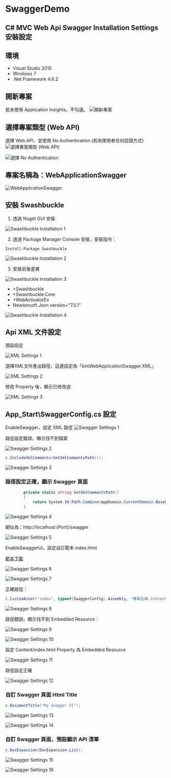 # SwaggerDemo

## C# MVC Web Api Swagger Installation Settings 安裝設定

## 環境

+ Visual Studio 2015
+ Windows 7
+ .Net Framework 4.6.2

## 開新專案

若未使用 Application Insights，不勾選。
![開新專案](https://raw.githubusercontent.com/livinginpurple/SwaggerDemo/master/Images/Swagger-01.png)

## 選擇專案類型 (Web API)

選擇 Web API，並使用 No Authentication (若為使用者任何認證方式)
![選擇專案類型 (Web API)](https://raw.githubusercontent.com/livinginpurple/SwaggerDemo/master/Images/Swagger-02.png)

![選擇 No Authentication](https://raw.githubusercontent.com/livinginpurple/SwaggerDemo/master/Images/Swagger-03.png)

## 專案名稱為：WebApplicationSwagger

![WebApplicationSwagger](https://raw.githubusercontent.com/livinginpurple/SwaggerDemo/master/Images/Swagger-04.png)

## 安裝 Swashbuckle

1. 透過 Nuget GUI 安裝

![Swashbuckle Installation 1](https://raw.githubusercontent.com/livinginpurple/SwaggerDemo/master/Images/Swagger-05.png)

2. 透過 Package Manager Console 安裝，安裝指令：

```
Install-Package Swashbuckle
```

![Swashbuckle Installation 2](https://raw.githubusercontent.com/livinginpurple/SwaggerDemo/master/Images/Swagger-06.png)

3. 安裝前後差異

![Swashbuckle Installation 3](https://raw.githubusercontent.com/livinginpurple/SwaggerDemo/master/Images/Swagger-08.png)

+ +Swashbuckle
+ +Swashbuckle.Core
+ +WebActivatorEx
+ Newtonsoft.Json version="7.0.1"

![Swashbuckle Installation 4](https://raw.githubusercontent.com/livinginpurple/SwaggerDemo/master/Images/Swagger-09.png)

## Api XML 文件設定

預設設定

![XML Settings 1](https://raw.githubusercontent.com/livinginpurple/SwaggerDemo/master/Images/Swagger-10.png)

選擇XML文件產出路徑，這邊設定為「bin\WebApplicationSwagger.XML」

![XML Settings 2](https://raw.githubusercontent.com/livinginpurple/SwaggerDemo/master/Images/Swagger-11.png)

修改 Property 後，顯示已修改過

![XML Settings 3](https://raw.githubusercontent.com/livinginpurple/SwaggerDemo/master/Images/Swagger-12.png)

## App_Start\SwaggerConfig.cs 設定

EnableSwagger，設定 XML 路徑
![Swagger Settings 1](https://raw.githubusercontent.com/livinginpurple/SwaggerDemo/master/Images/Swagger-13.png)

路徑設定錯誤，顯示找不到檔案

![Swagger Settings 2](https://raw.githubusercontent.com/livinginpurple/SwaggerDemo/master/Images/Swagger-14.png)

```cs
c.IncludeXmlComments(GetXmlCommentsPath());
```

![Swagger Settings 3](https://raw.githubusercontent.com/livinginpurple/SwaggerDemo/master/Images/Swagger-16.png)

### 路徑設定正確，顯示 Swagger 頁面

```cs
        private static string GetXmlCommentsPath()
        {
            return System.IO.Path.Combine(AppDomain.CurrentDomain.BaseDirectory, @"bin\WebApplicationSwagger.XML");
        }
```

![Swagger Settings 4](https://raw.githubusercontent.com/livinginpurple/SwaggerDemo/master/Images/Swagger-15.png)

網址為：http://localhost:{Port}/swagger

![Swagger Settings 5](https://raw.githubusercontent.com/livinginpurple/SwaggerDemo/master/Images/Swagger-17.png)

EnableSwaggerUi，設定自訂範本 index.html

[範本下載](
https://github.com/domaindrivendev/Swashbuckle/blob/master/Swashbuckle.Core/SwaggerUi/CustomAssets/index.html)

![Swagger Settings 6](https://raw.githubusercontent.com/livinginpurple/SwaggerDemo/master/Images/Swagger-18.png)

![Swagger Settings 7](https://raw.githubusercontent.com/livinginpurple/SwaggerDemo/master/Images/Swagger-19.png)

正確路徑：

```cs
c.CustomAsset("index", typeof(SwaggerConfig).Assembly, "專案名稱.Content.index.html");
```

![Swagger Settings 8](https://raw.githubusercontent.com/livinginpurple/SwaggerDemo/master/Images/Swagger-20.png)

路徑錯誤，顯示找不到 Embedded Resource：

![Swagger Settings 9](https://raw.githubusercontent.com/livinginpurple/SwaggerDemo/master/Images/Swagger-21.png)

![Swagger Settings 10](https://raw.githubusercontent.com/livinginpurple/SwaggerDemo/master/Images/Swagger-22.png)

設定 Content/index.html Property 為 Embedded Resource

![Swagger Settings 11](https://raw.githubusercontent.com/livinginpurple/SwaggerDemo/master/Images/Swagger-23.png)

路徑設定正確

![Swagger Settings 12](https://raw.githubusercontent.com/livinginpurple/SwaggerDemo/master/Images/Swagger-24.png)

### 自訂 Swagger 頁面 Html Title

```cs
c.DocumentTitle("My Swagger UI");
```

![Swagger Settings 13](https://raw.githubusercontent.com/livinginpurple/SwaggerDemo/master/Images/Swagger-25.png)

![Swagger Settings 14](https://raw.githubusercontent.com/livinginpurple/SwaggerDemo/master/Images/Swagger-26.png)

### 自訂 Swagger 頁面，預設顯示 API 清單

```cs
c.DocExpansion(DocExpansion.List);
```

![Swagger Settings 15](https://raw.githubusercontent.com/livinginpurple/SwaggerDemo/master/Images/Swagger-27.png)

![Swagger Settings 16](https://raw.githubusercontent.com/livinginpurple/SwaggerDemo/master/Images/Swagger-28.png)